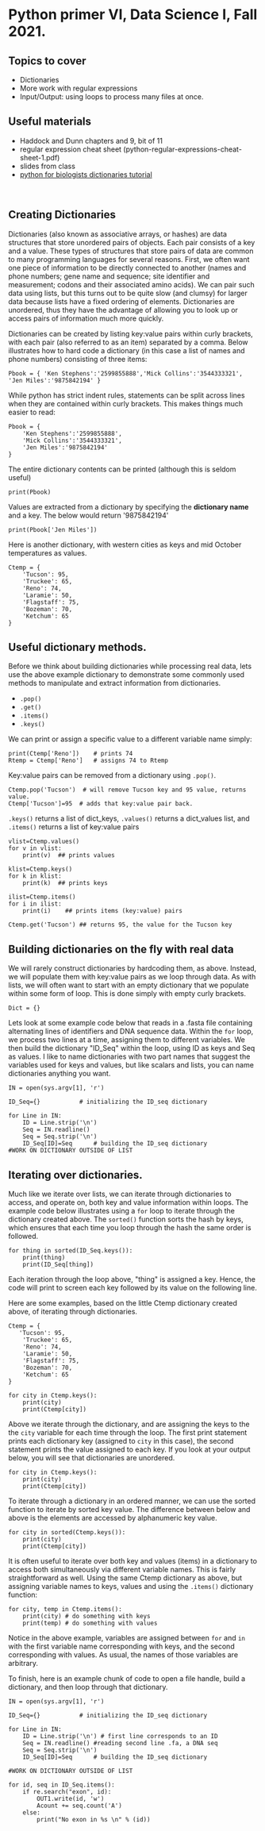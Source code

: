 # Python primer VI, Data Science I, Fall 2021. 

## Topics to cover

- Dictionaries
- More work with regular expressions
- Input/Output: using loops to process many files at once.

## Useful materials
- Haddock and Dunn chapters and 9, bit of 11 
- regular expression cheat sheet (python-regular-expressions-cheat-sheet-1.pdf)
- slides from class
- [python for biologists dictionaries tutorial](https://pythonforbiologists.com/tutorial/dictionaries.html)

<p>&nbsp;</p>

## Creating Dictionaries

Dictionaries (also known as associative arrays, or hashes) are data structures that store unordered pairs of objects. Each pair consists of a key and a value. These types of structures that store pairs of data are common to many programming languages for several reasons. First, we often want one piece of information to be directly connected to another (names and phone numbers; gene name and sequence; site identifier and measurement; codons and their associated amino acids). We can pair such data using lists, but this turns out to be quite slow (and clumsy) for larger data because lists have a fixed ordering of elements. Dictionaries are unordered, thus they have the advantage of allowing you to look up or access pairs of information much more quickly.


Dictionaries can be created by listing key:value pairs within curly brackets, with each pair (also referred to as an item) separated by a comma. Below illustrates how to hard code a dictionary (in this case a list of names and phone numbers) consisting of three items:

    Pbook = { 'Ken Stephens':'2599855888','Mick Collins':'3544333321', 'Jen Miles':'9875842194' }

While python has strict indent rules, statements can be split across lines when they are contained within curly brackets. This makes things much easier to read:

    Pbook = { 
        'Ken Stephens':'2599855888', 
        'Mick Collins':'3544333321', 
        'Jen Miles':'9875842194' 
    }

The entire dictionary contents can be printed (although this is seldom useful)

    print(Pbook)
    
Values are extracted from a dictionary by specifying the **dictionary name** and a key. The below would return '9875842194'

    print(Pbook['Jen Miles'])


Here is another dictionary, with western cities as keys and mid October temperatures as values.

    Ctemp = { 
        'Tucson': 95, 
        'Truckee': 65, 
        'Reno': 74,
        'Laramie': 50,
        'Flagstaff': 75,
        'Bozeman': 70,
        'Ketchum': 65 
    }

## Useful dictionary methods.

Before we think about building dictionaries while processing real data, lets use the above example dictionary to demonstrate some commonly used methods to manipulate and extract information from dictionaries.

- `.pop()`
- `.get()`
- `.items()`
- `.keys()`

We can print or assign a specific value to a different variable name simply:

    print(Ctemp['Reno'])    # prints 74 
    Rtemp = Ctemp['Reno']   # assigns 74 to Rtemp

Key:value pairs can be removed from a dictionary using `.pop()`.  

    Ctemp.pop('Tucson')  # will remove Tucson key and 95 value, returns value.
    Ctemp['Tucson']=95  # adds that key:value pair back.


`.keys()` returns a list of dict_keys, `.values()` returns a dict_values list, and `.items()` returns a list of key:value pairs


    vlist=Ctemp.values()
    for v in vlist:
        print(v)  ## prints values

    klist=Ctemp.keys()
    for k in klist:
        print(k)  ## prints keys

    ilist=Ctemp.items()
    for i in ilist:
        print(i)    ## prints items (key:value) pairs

    Ctemp.get('Tucson') ## returns 95, the value for the Tucson key

## Building dictionaries on the fly with real data

We will rarely construct dictionaries by hardcoding them, as above. Instead, we will populate them with key:value pairs as we loop through data. As with lists, we will often want to start with an empty dictionary that we populate within some form of loop. This is done simply with empty curly brackets.

    Dict = {}

Lets look at some example code below that reads in a .fasta file containing alternating lines of identifiers and DNA sequence data. Within the `for` loop, we process two lines at a time, assigning them to different variables. We then build the dictionary "ID_Seq" within the loop, using ID as keys and Seq as values. I like to name dictionaries with two part names that suggest the variables used for keys and values, but like scalars and lists, you can name dictionaries anything you want.

    IN = open(sys.argv[1], 'r')

    ID_Seq={}           # initializing the ID_seq dictionary

    for Line in IN:
	    ID = Line.strip('\n')
	    Seq = IN.readline()
	    Seq = Seq.strip('\n')
    	ID_Seq[ID]=Seq      # building the ID_seq dictionary
    #WORK ON DICTIONARY OUTSIDE OF LIST

## Iterating over dictionaries.

Much like we iterate over lists, we can iterate through dictionaries to access, and operate on, both key and value information within loops. The example code below illustrates using a `for` loop to iterate through the dictionary created above. The `sorted()` function sorts the hash by keys, which ensures that each time you loop through the hash the same order is followed.

    for thing in sorted(ID_Seq.keys()):
        print(thing)
        print(ID_Seq[thing])

Each iteration through the loop above, "thing" is assigned a key. Hence, the code will print to screen each key followed by its value on the following line.

Here are some examples, based on the little Ctemp dictionary created above, of iterating through dictionaries.

    Ctemp = { 
       'Tucson': 95, 
        'Truckee': 65, 
        'Reno': 74,
        'Laramie': 50,
        'Flagstaff': 75,
        'Bozeman': 70,
        'Ketchum': 65 
    }   

    for city in Ctemp.keys():
        print(city)
        print(Ctemp[city])

Above we iterate through the dictionary, and are assigning the keys to the the `city` variable for each time through the loop. The first print statement prints each dictionary key (assigned to `city` in this case), the second statement prints the value assigned to each key. If you look at your output below, you will see that dictionaries are unordered.


    for city in Ctemp.keys():
        print(city)
        print(Ctemp[city])    

To iterate through a dictionary in an ordered manner, we can use the sorted function to iterate by sorted key value. The difference between below and above is the elements are accessed by alphanumeric key value.


    for city in sorted(Ctemp.keys()):
        print(city)
        print(Ctemp[city])


It is often useful to iterate over both key and values (items) in a dictionary to access both simultaneously via different variable names. This is fairly straightforward as well. Using the same Ctemp dictionary as above, but assigning variable names to keys, values and using the `.items()` dictionary function:

    for city, temp in Ctemp.items():
        print(city) # do something with keys
        print(temp) # do something with values

Notice in the above example, variables are assigned between `for` and `in` with the first variable name corresponding with keys, and the second corresponding with values. As usual, the names of those variables are arbitrary.


To finish, here is an example chunk of code to open a file handle, build a dictionary, and then loop through that dictionary.


    IN = open(sys.argv[1], 'r')

    ID_Seq={}           # initializing the ID_seq dictionary

    for Line in IN:
	    ID = Line.strip('\n') # first line corresponds to an ID
	    Seq = IN.readline() #reading second line .fa, a DNA seq
	    Seq = Seq.strip('\n')
    	ID_Seq[ID]=Seq      # building the ID_seq dictionary

    #WORK ON DICTIONARY OUTSIDE OF LIST

    for id, seq in ID_Seq.items():
        if re.search("exon", id):
            OUT1.write(id, 'w')
            Acount += seq.count('A')
        else:
            print("No exon in %s \n" % (id))
       
